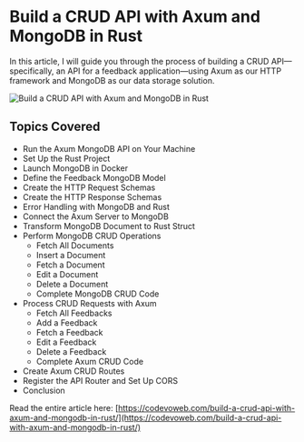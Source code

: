 #  Build a CRUD API with Axum and MongoDB in Rust

In this article, I will guide you through the process of building a CRUD API—specifically, an API for a feedback application—using Axum as our HTTP framework and MongoDB as our data storage solution.

![Build a CRUD API with Axum and MongoDB in Rust](https://codevoweb.com/wp-content/uploads/2024/10/Build-a-CRUD-API-with-Axum-and-MongoDB-in-Rust.webp)

## Topics Covered

- Run the Axum MongoDB API on Your Machine
- Set Up the Rust Project
- Launch MongoDB in Docker
- Define the Feedback MongoDB Model
- Create the HTTP Request Schemas
- Create the HTTP Response Schemas
- Error Handling with MongoDB and Rust
- Connect the Axum Server to MongoDB
- Transform MongoDB Document to Rust Struct
- Perform MongoDB CRUD Operations
  - Fetch All Documents
  - Insert a Document
  - Fetch a Document
  - Edit a Document
  - Delete a Document
  - Complete MongoDB CRUD Code
- Process CRUD Requests with Axum
  - Fetch All Feedbacks
  - Add a Feedback
  - Fetch a Feedback
  - Edit a Feedback
  - Delete a Feedback
  - Complete Axum CRUD Code
- Create Axum CRUD Routes
- Register the API Router and Set Up CORS
- Conclusion

Read the entire article here: [https://codevoweb.com/build-a-crud-api-with-axum-and-mongodb-in-rust/](https://codevoweb.com/build-a-crud-api-with-axum-and-mongodb-in-rust/)
